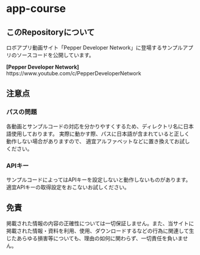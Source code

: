 # app-course

<div>
<h2>このRepositoryについて</h2>
<p>ロボアプリ動画サイト「Pepper Developer Network」に登場するサンプルアプリのソースコードを公開しています。</p>
<b>[Pepper Developer Network]</b><br />
https://www.youtube.com/c/PepperDeveloperNetwork<br/>
</div>
<div>
<h2>注意点</h2>
<h3>パスの問題</h3>
<p>
各動画とサンプルコードの対応を分かりやすくするため、ディレクトリ名に日本語使用しております。
実際に動かす際、パスに日本語が含まれていると正しく動作しない場合がありますので、
適宜アルファベットなどに置き換えてお試しください。
</p>
<h3>APIキー</h3>
<p>
サンプルコードによってはAPIキーを設定しないと動作しないものがあります。
適宜APIキーの取得設定をおこないお試しください。
</p>
</div>

<div>
<h2>免責</h2>
<p>
掲載された情報の内容の正確性については一切保証しません。また、当サイトに掲載された情報・資料を利用、使用、ダウンロードするなどの行為に関連して生じたあらゆる損害等についても、理由の如何に関わらず、一切責任を負いません。
</p>
</div>